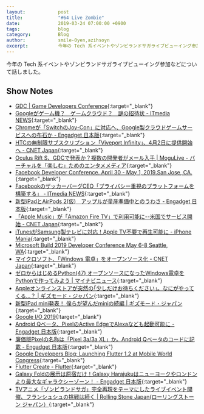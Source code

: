 ```yaml
---
layout:            post
title:             "#64 Live Zombie"
date:              2019-03-24 07:00:00 +0900
tags:              blog
category:          Blog
author:            smile-0yen,azihsoyn
excerpt:           今年の Tech 系イベントやゾンビランドサガライブビューイング参加などについて話しました。
---
```

今年の Tech 系イベントやゾンビランドサガライブビューイング参加などについて話しました。

## Show Notes
- [GDC \| Game Developers Conference](https://www.gdconf.com/){:target="_blank"}
- [Googleがゲーム機？　ゲームクラウド？　謎の招待状 \- ITmedia NEWS](https://www.itmedia.co.jp/news/articles/1902/24/news017.html){:target="_blank"}
- [Chromeが「SwitchのJoy\-Con」に対応へ、Google製クラウドゲームサービスへの布石か \- Engadget 日本版](https://japanese.engadget.com/2019/03/16/chrome-switch-joy-con-google/){:target="_blank"}
- [HTCの無制限サブスクリプション「Viveport Infinity」、4月2日に提供開始へ \- CNET Japan](https://japan.cnet.com/article/35134246/){:target="_blank"}
- [Oculus Rift S、GDCで発表か？複数の開発者がメール入手 \| MoguLive \- バーチャルを「楽しむ」ためのエンタメメディア](https://www.moguravr.com/oculus-rift-s-2/){:target="_blank"}
- [Facebook Developer Conference\. April 30 \- May 1, 2019\.San Jose, CA\.](https://www.f8.com/){:target="_blank"}
- [FacebookのザッカーバーグCEO「プライバシー重視のプラットフォームを構築する」 \- ITmedia NEWS](https://www.itmedia.co.jp/news/articles/1903/07/news066.html){:target="_blank"}
- [新型iPadとAirPods 2\(仮\)　アップルが量産準備中とのうわさ \- Engadget 日本版](https://japanese.engadget.com/2019/03/15/ipad-airpods-2/){:target="_blank"}
- [「Apple Music」が「Amazon Fire TV」で利用可能に\-\-米国でサービス開始 \- CNET Japan](https://japan.cnet.com/article/35134159/){:target="_blank"}
- [iTunesがSamsung製テレビに対応！Apple TV不要で再生可能に \- iPhone Mania](https://iphone-mania.jp/news-236819/){:target="_blank"}
- [Microsoft Build 2019 Developer Conference May 6\-8 Seattle, WA](https://www.microsoft.com/en-us/build){:target="_blank"}
- [マイクロソフト、「Windows 電卓」をオープンソース化 \- CNET Japan](https://japan.cnet.com/article/35133883/){:target="_blank"}
- [ゼロからはじめるPython\(47\) オープンソースになったWindows電卓をPythonで作ってみよう \| マイナビニュース](https://news.mynavi.jp/article/zeropython-47/){:target="_blank"}
- [Appleオンラインストアが突然の｢少しだけお待ちください｣。なにがやってくる…？ \| ギズモード・ジャパン](https://www.gizmodo.jp/2019/03/apple-backsoon-2019-march.html){:target="_blank"}
- [新型iPad mini発表！ 僕らが望んだminiの続編 \| ギズモード・ジャパン](https://www.gizmodo.jp/2019/03/ipad-mini-5.html){:target="_blank"}
- [Google I/O 2019](https://events.google.com/io/registration/){:target="_blank"}
- [Android Qベータ、PixelのActive EdgeでAlexaなども起動可能に \- Engadget 日本版](https://japanese.engadget.com/2019/03/18/android-q-pixel-active-edge-alexa/){:target="_blank"}
- [廉価版Pixelの名称は「Pixel 3a/3a XL」か。Android Qベータのコードに記載 \- Engadget 日本版](https://japanese.engadget.com/2019/03/18/pixel-pixel-3a-3a-xl-android-q/){:target="_blank"}
- [Google Developers Blog: Launching Flutter 1\.2 at Mobile World Congress](https://developers.googleblog.com/2019/02/launching-flutter-12-at-mobile-world.html){:target="_blank"}
- [Flutter Create \- Flutter](https://flutter.dev/create){:target="_blank"}
- [Galaxy Foldの展示は原宿だけ！Galaxy Harajukuはニューヨークやロンドンより最大なギャラクシーゾーン！ \- Engadget 日本版](https://japanese.engadget.com/2019/03/18/galaxy-fold-galaxy-harajuku/){:target="_blank"}
- [TVアニメ「ゾンビランドサガ」完全再現をテーマにしたライブイベント開催、フランシュシュの挑戦は続く \| Rolling Stone Japan\(ローリングストーン ジャパン）](https://rollingstonejapan.com/articles/detail/30264){:target="_blank"}

